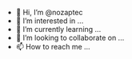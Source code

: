 - 👋 Hi, I’m @nozaptec
- 👀 I’m interested in ...
- 🌱 I’m currently learning ...
- 💞️ I’m looking to collaborate on ...
- 📫 How to reach me ...

<!---
nozaptec/nozaptec is a ✨ special ✨ repository because its `README.md` (this file) appears on your GitHub profile.
You can click the Preview link to take a look at your changes.
--->
